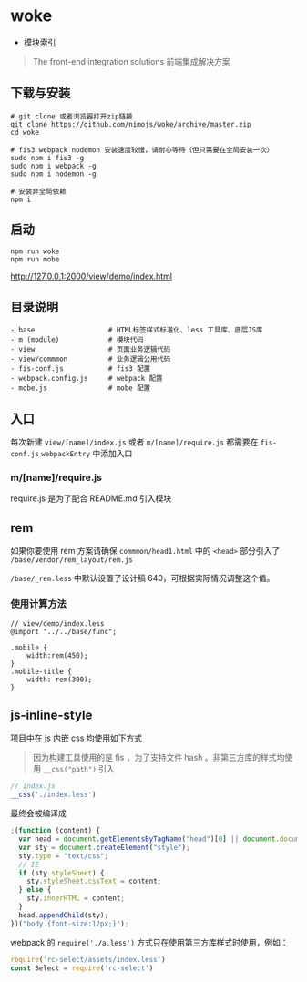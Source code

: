 # woke

- [模块索引](./m/README.md)

> The front-end integration solutions
> 前端集成解决方案

## 下载与安装

```shell
# git clone 或者浏览器打开zip链接
git clone https://github.com/nimojs/woke/archive/master.zip
cd woke
```

```shell
# fis3 webpack nodemon 安装速度较慢，请耐心等待（但只需要在全局安装一次）
sudo npm i fis3 -g
sudo npm i webpack -g
sudo npm i nodemon -g

# 安装非全局依赖
npm i
```

## 启动

```shell
npm run woke
npm run mobe
```
http://127.0.0.1:2000/view/demo/index.html


## 目录说明

```
- base                  # HTML标签样式标准化、less 工具库、底层JS库
- m (module)            # 模块代码
- view                  # 页面业务逻辑代码
- view/commmon          # 业务逻辑公用代码
- fis-conf.js           # fis3 配置
- webpack.config.js     # webpack 配置
- mobe.js               # mobe 配置
```

## 入口

每次新建 `view/[name]/index.js` 或者 `m/[name]/require.js` 都需要在 `fis-conf.js` `webpackEntry` 中添加入口

### m/[name]/require.js

require.js 是为了配合 README.md 引入模块

## rem

如果你要使用 rem 方案请确保 `commmon/head1.html` 中的 `<head>` 部分引入了 `/base/vendor/rem_layout/rem.js`

`/base/_rem.less` 中默认设置了设计稿 640，可根据实际情况调整这个值。

### 使用计算方法

```less
// view/demo/index.less
@import "../../base/func";

.mobile {
    width:rem(450);
}
.mobile-title {
    width: rem(300);
}
```
## js-inline-style

项目中在 js 内嵌 css 均使用如下方式

> 因为构建工具使用的是 fis ，为了支持文件 hash 。非第三方库的样式均使用 `__css("path")` 引入

```js
// index.js
__css('./index.less')
```

最终会被编译成

```js
;(function (content) {
  var head = document.getElementsByTagName("head")[0] || document.documentElement;
  var sty = document.createElement("style");
  sty.type = "text/css";
  // IE
  if (sty.styleSheet) {
    sty.styleSheet.cssText = content;
  } else {
    sty.innerHTML = content;
  }
  head.appendChild(sty);
})("body {font-size:12px;}");
```

webpack 的 `require('./a.less')` 方式只在使用第三方库样式时使用，例如：

```js
require('rc-select/assets/index.less')
const Select = require('rc-select')
```
